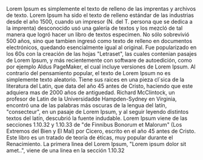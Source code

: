 Lorem Ipsum es simplemente el texto de relleno de las imprentas y archivos de texto. Lorem Ipsum ha sido el texto de relleno estándar de las industrias
desde el año 1500, cuando un impresor (N. del T. persona que se dedica a la imprenta) desconocido usó una galería de textos y los mezcló de tal manera
que logró hacer un libro de textos especimen. No sólo sobrevivió 500 años, sino que tambien ingresó como texto de relleno en documentos electrónicos,
quedando esencialmente igual al original. Fue popularizado en los 60s con la creación de las hojas "Letraset", las cuales contenian pasajes de Lorem 
Ipsum, y más recientemente con software de autoedición, como por ejemplo Aldus PageMaker, el cual incluye versiones de Lorem Ipsum.
Al contrario del pensamiento popular, el texto de Lorem Ipsum no es simplemente texto aleatorio. Tiene sus raices en una pieza cl´sica de la literatura del
Latin, que data del año 45 antes de Cristo, haciendo que este adquiera mas de 2000 años de antiguedad. Richard McClintock, un profesor de Latin de la Universidadde
Hampden-Sydney en Virginia, encontró una de las palabras más oscuras de la lengua del latín, "consecteur", en un pasaje de Lorem Ipsum, y al seguir leyendo 
distintos textos del latín, descubrió la fuente indudable. Lorem Ipsum viene de las secciones 1.10.32 y 1.10.33 de "de Finnibus Bonorum et Malorum" (Los Extremos 
del Bien y El Mal) por Cicero, escrito en el año 45 antes de Cristo. Este libro es un tratado de teoría de éticas, muy popular durante el Renacimiento. La primera 
linea del Lorem Ipsum, "Lorem ipsum dolor sit amet..", viene de una linea en la sección 1.10.32